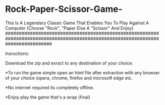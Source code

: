 # Rock-Paper-Scissor-Game-

This Is A Legendary Classic Game That Enables You To Play Against A Computer (Choose "Rock", "Paper Else A "Scissor" And Enjoy) #################################################################################################################################

Insructions:

Download the zip and exract to any destination of your choice.

*To run the game simple open an html file after extraction with any browser of your choice (opera, chrome, firefox and microsoft edge etc.

*No internet required its completely offline.

*Enjoy play the game that's a wrap (final)
